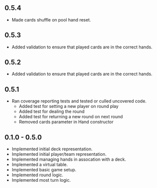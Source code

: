 ## 0.5.4
- Made cards shuffle on pool hand reset.

## 0.5.3
- Added validation to ensure that played cards are in the correct hands.

## 0.5.2
- Added validation to ensure that played cards are in the correct hands.

## 0.5.1

- Ran coverage reporting tests and tested or culled uncovered code.
    - Added test for setting a new player on round play
    - Added test for dealing the round
    - Added test for returning a new round on next round
    - Removed cards parameter in Hand constructor

## 0.1.0 - 0.5.0

- Implemented initial deck representation.
- Implemented initial player/team  representation.
- Implemented managing hands in assocation with a deck.
- Implemented a virtual table.
- Implemented basic game setup.
- Implemented round logic.
- Implemented most turn logic.